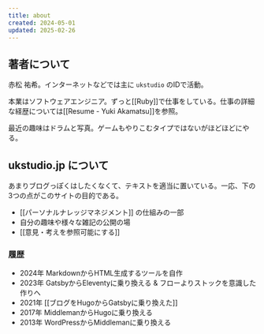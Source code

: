 ```yaml
---
title: about
created: 2024-05-01
updated: 2025-02-26
---
```

## 著者について

赤松 祐希。インターネットなどでは主に `ukstudio` のIDで活動。

本業はソフトウェアエンジニア。ずっと[[Ruby]]で仕事をしている。仕事の詳細な経歴については[[Resume - Yuki Akamatsu]]を参照。

最近の趣味はドラムと写真。ゲームもやりこむタイプではないがほどほどにやる。

## ukstudio.jp について

あまりブログっぽくはしたくなくて、テキストを適当に置いている。一応、下の3つの点がこのサイトの目的である。

- [[パーソナルナレッジマネジメント]] の仕組みの一部
- 自分の趣味や様々な雑記の公開の場
- [[意見・考えを参照可能にする]] 

### 履歴

- 2024年 MarkdownからHTML生成するツールを自作
- 2023年 GatsbyからEleventyに乗り換える & フローよりストックを意識した作りへ
- 2021年 [[ブログをHugoからGatsbyに乗り換えた]]
- 2017年 MiddlemanからHugoに乗り換える
- 2013年 WordPressからMiddlemanに乗り換える